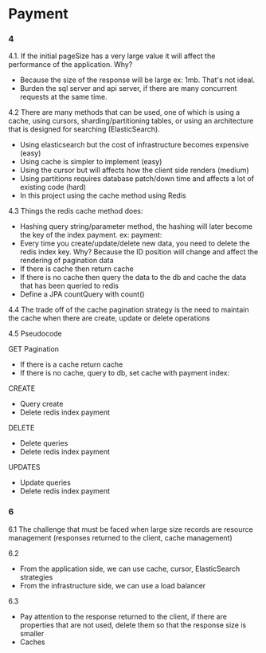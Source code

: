 # Payment

### 4

4.1. If the initial pageSize has a very large value it will affect the performance of the application. Why?
- Because the size of the response will be large ex: 1mb. That's not ideal.
- Burden the sql server and api server, if there are many concurrent requests at the same time.

4.2 There are many methods that can be used, one of which is using a cache, using cursors, sharding/partitioning tables, or using an architecture that is designed for searching (ElasticSearch).
- Using elasticsearch but the cost of infrastructure becomes expensive (easy)
- Using cache is simpler to implement (easy)
- Using the cursor but will affects how the client side renders (medium)
- Using partitions requires database patch/down time and affects a lot of existing code (hard)
- In this project using the cache method using Redis

4.3 Things the redis cache method does:
- Hashing query string/parameter method, the hashing will later become the key of the index payment. ex: payment:<hash>
- Every time you create/update/delete new data, you need to delete the redis index key. Why? Because the ID position will change and affect the rendering of pagination data
- If there is cache then return cache
- If there is no cache then query the data to the db and cache the data that has been queried to redis
- Define a JPA countQuery with count()

4.4 The trade off of the cache pagination strategy is the need to maintain the cache when there are create, update or delete operations

4.5 Pseudocode

GET Pagination
- If there is a cache return cache
- If there is no cache, query to db, set cache with payment index:<hashcode>

CREATE
- Query create
- Delete redis index payment

DELETE
- Delete queries
- Delete redis index payment

UPDATES
- Update queries
- Delete redis index payment

### 6
6.1 The challenge that must be faced when large size records are resource management (responses returned to the client, cache management)

6.2
- From the application side, we can use cache, cursor, ElasticSearch strategies
- From the infrastructure side, we can use a load balancer

6.3
- Pay attention to the response returned to the client, if there are properties that are not used, delete them so that the response size is smaller
- Caches
